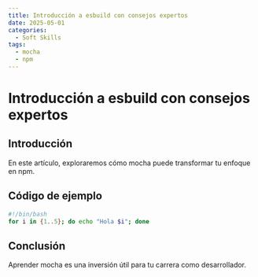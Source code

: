 ```yaml
---
title: Introducción a esbuild con consejos expertos
date: 2025-05-01
categories:
  - Soft Skills
tags:
  - mocha
  - npm
---
```


# Introducción a esbuild con consejos expertos

## Introducción

En este artículo, exploraremos cómo mocha puede transformar tu enfoque en npm.

## Código de ejemplo

```bash
#!/bin/bash
for i in {1..5}; do echo "Hola $i"; done
```

## Conclusión

Aprender mocha es una inversión útil para tu carrera como desarrollador.